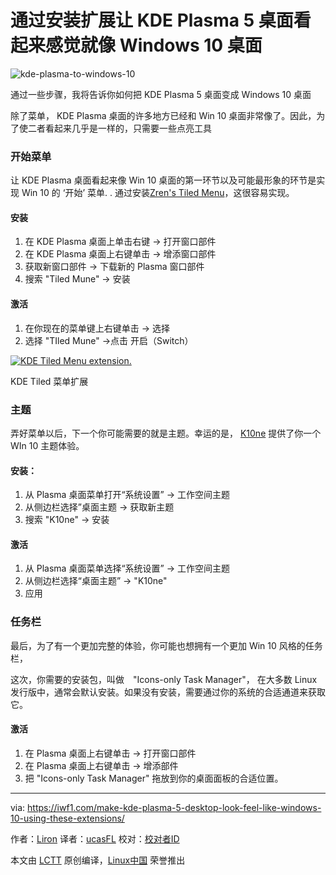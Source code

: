 通过安装扩展让 KDE Plasma 5 桌面看起来感觉就像 Windows 10 桌面
============================================================

 ![kde-plasma-to-windows-10](https://iwf1.com/wordpress/wp-content/uploads/2016/11/KDE-Plasma-to-Windows-10.jpg) 
 
通过一些步骤，我将告诉你如何把 KDE Plasma 5 桌面变成 Windows 10 桌面 


除了菜单， KDE Plasma 桌面的许多地方已经和 Win 10 桌面非常像了。因此，为了使二者看起来几乎是一样的，只需要一些点亮工具

### 开始菜单

让 KDE Plasma 桌面看起来像 Win 10 桌面的第一环节以及可能最形象的环节是实现 Win 10 的 ‘开始’ 菜单.
.
通过安装[Zren's Tiled Menu][1]，这很容易实现。

#### 安装

1.  在 KDE Plasma 桌面上单击右键 -> 打开窗口部件
2.  在 KDE Plasma 桌面上右键单击 -> 增添窗口部件
3.  获取新窗口部件 -> 下载新的 Plasma 窗口部件
4.  搜索 "Tiled Mune" -> 安装

#### 激活

1.  在你现在的菜单键上右键单击 -> 选择
2.  选择 "TIled Mune" ->点击 开启（Switch）

[
 ![KDE Tiled Menu extension.](http://iwf1.com/wordpress/wp-content/uploads/2016/11/KDE-Tiled-Menu-extension-730x619.jpg) 
][2]

KDE Tiled 菜单扩展

### 主题

弄好菜单以后，下一个你可能需要的就是主题。幸运的是， [K10ne][3] 提供了你一个 WIn 10 主题体验。

#### 安装：

1.  从 Plasma 桌面菜单打开“系统设置” -> 工作空间主题
2.  从侧边栏选择”桌面主题 -> 获取新主题
3.  搜索 "K10ne" -> 安装

#### 激活

1.  从 Plasma 桌面菜单选择“系统设置” -> 工作空间主题
2.  从侧边栏选择“桌面主题” -> "K10ne"
3.  应用

### 任务栏

最后，为了有一个更加完整的体验，你可能也想拥有一个更加 Win 10 风格的任务栏，

这次，你需要的安装包，叫做　"Icons-only Task Manager"， 在大多数 Linux 发行版中，通常会默认安装。如果没有安装，需要通过你的系统的合适通道来获取它。

#### 激活

1.  在 Plasma 桌面上右键单击 -> 打开窗口部件
2.  在 Plasma 桌面上右键单击 -> 增添部件
3.  把 "Icons-only Task Manager" 拖放到你的桌面面板的合适位置。



--------------------------------------------------------------------------------

via: https://iwf1.com/make-kde-plasma-5-desktop-look-feel-like-windows-10-using-these-extensions/

作者：[Liron][a]
译者：[ucasFL](https://github.com/ucasFL)
校对：[校对者ID](https://github.com/校对者ID)

本文由 [LCTT](https://github.com/LCTT/TranslateProject) 原创编译，[Linux中国](https://linux.cn/) 荣誉推出

[a]:https://iwf1.com/tag/linux
[1]:https://github.com/Zren/plasma-applets/tree/master/tiledmenu
[2]:http://iwf1.com/wordpress/wp-content/uploads/2016/11/KDE-Tiled-Menu-extension.jpg
[3]:https://store.kde.org/p/1153465/
